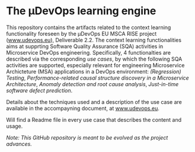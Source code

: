 # The μDevOps learning engine

This repository contains the artifacts related to the context learning functionality foreseen by the μDevOps EU MSCA RISE project (www.udevops.eu), Deliverable 2.2. The context learning functionalities aims at supprting Software Quality Assurance (SQA) activities in Microservice DevOps engineering. Specifically, 4 functionalties are described via the corresponding *use cases*, by which the following SQA activities are supported, especially relevant for engineering Microservice Archicteture (MSA) applications in a DevOps environment: *(Regression) Testing*, *Performance-related causal structure discovery in a Microservice Architecture*, *Anomaly detection and root cause analysis*, *Just-in-time software defect prediction*. 

Details about the techniques used and a description of the use case are available in the accompayning document, at www.udevops.eu. 

Will find a Readme file in every use case that describes the content and usage. 

*Note: This GitHub repository is meant to be evolved as the project advances.*  




